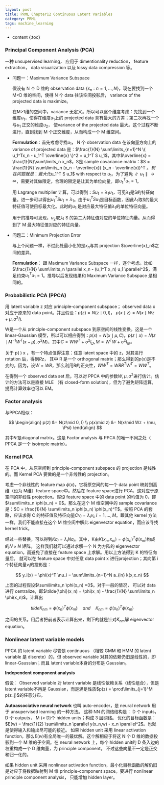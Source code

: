 ```yaml
---
layout: post
title: PRML Chapter12 Continuous Latent Variables
category: PRML
tags: machine_learning
---
```


* content
{:toc}






### Principal Component Analysis (PCA)

一种 unsupervised learning， 应用于 dimentionality reduction， feature extraction， data visualization 以及 lossy data compression 等。

* 问题一：Maximum Variance Subspace

  假设有 N 个 D 维的 observation data $\{ x_n : n = 1,\dots,N \}$，现在要找到一个 M<D 维的空间，使得 N 个 data 往该空间投影后， variance of the projected data is maximize。

  在M>1维的空间中，variance 无定义。所以可以逐个维度考虑：先找到一个维度$u_1$，使得在维度$u_1$上的 projected data 具有最大的方差；第二次再找一个与$u_1$ 正交的维度$u_2$， 使variance of the projected data 最大。这个过程不断进行，直到找到 M 个正交维度，从而构成一个 M 维空间。

  **Formulation**：首先考虑寻找$u_1$， N 个 observation data 在该向量方向上的 variance of projected data 是：$\frac{1}{N} \sum\limits_{n=1}^N \{ u_1^Tx_n - u_1^T \overline{x} \}^2 = u_1^T S u_1$，其中$\overline{x} = \frac{1}{N}\sum\limits_n x_n$，S是 sample covariance matrix：$S = \frac{1}{N} \sum\limits_n (x_n - \overline{x}) (x_n - \overline{x})^T $。现在问题就是：最大化$u_1^T S u_1$ with respect to $u_1$。为了避免$\parallel u_1 \parallel \rightarrow \infty$，需要对其做限定，合理的限定是让其为单位向量，即$u_1^T u_1 = 1$。

  用 Lagrange multiplier 计算，可以得到：$S u_1 = \lambda_1 u_1$，可见$\lambda_1$是S的特征向量。进一步可以得出$u_1^T S u_1 = \lambda_1$。由于$u_1^T S u_1$是目标函数，因此$\lambda_1$取S的最大特征值可使目标最大化。此时的$u_1$ 是对应最大特征值$\lambda_1$的单位特征向量。

  用于的推导可发现，$u_2$取为 S 的第二大特征值对应的单位特征向量。从而得到了 M 最大特征值对应的特征向量。



* 问题二：Minimum Projection Error

  与上个问题一样，不过此处最小化的是$x_n$与其 projection $\overline{x}_n$之间的差异。

  **Formulation**： 跟 Maximum Variance Subspace 一样，逐个考虑。比如$\frac{1}{N} \sum\limits_n \parallel x_n - (u_1^T x_n) u_1 \parallel^2$，满足约束$u_1^T u_1 = 1$。推导以后发现结果和 Maximum Variance Subspace 是相同的。



### Probabilistic PCA (PPCA)

用 latent variable z 对应 principle-component subspace； observed data x 对应于原来的 data point。并且假设：$p(z) = N(z\mid 0, I)$， $p(x\mid z) = N(x\mid Wz + \mu , \sigma^2 I)$.

W是一个从 principle-component subspace 到原空间的线性变换。这是一个 linear-Gaussian 模型，所以可以相应得到：$p(x) = N(x\mid \mu, C)$，$p(z\mid x) = N(z\mid M^{-1} W^T (x-\mu), \sigma^2 M)$，其中$C = WW^T + \sigma^2 I_D, M = W^T W + \sigma^2 I_M$。

关于 p( ) x ，有一个特点值得注意：任意 latent space 中的 z，对其进行 rotation 后，得到$Rz$， 其中 R 是一个 orthogonal matrix；那么得到的$p(x)$是不变的。因为，设$\tilde{W} = WR$，那么利用R的正交性，$\tilde{W}\tilde{W}^T = WRR^T W^T = WW^T$。

在得到一个 observed data set 后，可以对 PPCA 中的参数$W, \mu,\sigma^2$进行估计。估计的方法可以是直接 MLE （有 closed-form solution），但为了避免矩阵运算，提高计算效率也可以 EM。



### Factor analysis

与PPCA相似：


$$
\begin{align} p(z) &= N(z\mid 0, I) \\ p(x\mid z) &= N(x\mid Wz + \mu, \Psi)  \end{align}
$$


其中$\Psi$是diagonal matrix。这是 Factor analysis 与 PPCA 的唯一不同之处（ PPCA 是一个 isotropic matrix）。



### Kernel PCA

在 PCA 中，从原空间到 principle-component subspace 的 projection 是线性的。而 Kernel PCA
要做的是一个非线性的 projection。

考虑一个非线性的 feature map $\phi(x)$，它将原空间的每一个 data point 映射到高维（设为 M维）feature space中。然后在 feature space进行 PCA，这对应于原空间的非线性 projection。假设 feature space 中的 data point 的均值为 0，即$\sum\limits_n \phi(x_n) = 0$。那么在这个 M 维空间中的 sample covariance 是：$C = \frac{1}{N} \sum\limits_n \phi(x_n) \phi(x_n)^T$。按照 PCA 的套路，应该求得 C 的特征值及特征向量$C \nu_i = \lambda_i \nu_i, i = 1,\dots, M$。跟其他 kernel 方法一样，我们不能直接在这个 M 维空间中解此 eigenvector equation，而应该寻找 kernel trick。

经过一些替换，可以得到$K a_i = \lambda_i N a_i$。其中，K由$K(x_n, x_m) = \phi(x_n)^T \phi(x_m)$构成的$N \times N$ 矩阵。 这样我们就可以通过求解一个 N 为方阵的 eigenvector equation，而避免了直接在 feature space 上求解。用以上方法得到 K 的特征向量后， 就可以在 feature space 中对任意 data point x 进行projection；其向第 i 个特征向量$\nu_i$的投影是：


$$
y_i(x) = \phi(x)^T \nu_i = \sum\limits_{n=1}^N a_{in} k(x,x_n)
$$


上面的过程假设$\sum\limits_n \phi(x_n) =0$。对于一般的情况， 可以对 data 进行 centralize，即$\tilde{\phi}(x_n) = \phi(x_n) - \frac{1}{N} \sum\limits_n \phi(x_n)$。计算出


$$
tilde{K}_{nm} = \tilde{\phi}(x_n)^T \tilde{\phi}(x_m) \quad and \quad K_{nm} = \phi(x_n)^T \phi(x_m)
$$


之间的关系。用后者把前者表示计算出来，剩下的就是针对$\tilde{K}_{nm}$解 eigenvector equation。



### Nonlinear latent variable models

PPCA 的 latent variable 尽管是 continuous （相较 GMM 和 HMM 的 latent variable 是 discrete）的，但 observed variable 对其的依赖仍旧是线性的，即 linear-Gaussian；而且 latent variable本身的分布是 Gaussian。

**Independent component analysis**

假设： Observed variable 对 latent variable 是线性依赖关系（线性组合），但是 latent variable不再是 Gaussian，而是满足性质$p(z) = \prod\limits_{j=1}^M p(z_j)$的任意分布。

**Autoassociative neural network**
也叫 auto-encoder，是 neural network 用于 unsupervised learning 的一种方法。 这种 NN 的网络结构是： D 个 inputs， D 个 outputs， M (< D)个 hidden units；构成 3 层网络。 优化的目标函数是：$E(w) = \frac{1}{2} \sum\limits_n \parallel y(x_n,w) - x_n \parallel^2$。也就是使得输入和输出尽可能的接近。
如果 hidden unit 采用 linear activation function，那么$E(w)$有全局唯一的最优解。这个解相应于将这 N 个 D 维的数据投影到一个 M 维的子空间。在 neural network 上，每个 hidden unit的 D 条入边的权重构成一个 D 维向量，为 principle component。 不过这些向量不一定是正交和归一化的。

如果 hidden unit 采用 nonlinear activation function，最小化目标函数的解仍旧是对应于将数据映射到 M 维 principle-component space。要进行 nonlinear principle component analysis， 只能增加 hidden layer。